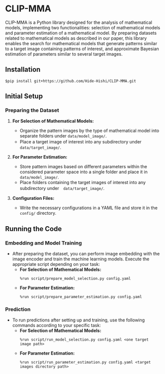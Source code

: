 # CLIP-MMA
CLIP-MMA is a Python library designed for the analysis of mathematical models, implementing two functionalities: selection of mathematical models and parameter estimation of a mathematical model. By preparing datasets related to mathematical models as described in our paper, this library enables the search for mathematical models that generate patterns similar to a target image containing patterns of interest, and approximate Bayesian estimation of parameters similar to several target images.

## Installation
```
$pip install git+https://github.com/Hide-Hishi/CLIP-MMA.git
```
## Initial Setup

### Preparing the Dataset
1. **For Selection of Mathematical Models:**
   - Organize the pattern images by the type of mathematical model into separate folders under `data/model_image/`.
   - Place a target image of interest into any subdirectory under　`data/target_image/`.
   
2. **For Parameter Estimation:**
   - Store pattern images based on different parameters within the considered parameter space into a single folder and place it in `data/model_image/`.
   - Place folders containing the target images of interest into any subdirectory under　`data/target_image/`.

3. **Configuration Files:**
   - Write the necessary configurations in a YAML file and store it in the `config/` directory.

## Running the Code

### Embedding and Model Training
- After preparing the dataset, you can perform image embedding with the image encoder and train the machine learning models. Execute the appropriate script depending on your task:
  - **For Selection of Mathematical Models:**
    ```
    %run script/prepare_model_selection.py config.yaml
    ```
  - **For Parameter Estimation:**
    ```
    %run script/prepare_parameter_estimation.py config.yaml
    ```

### Prediction
- To run predictions after setting up and training, use the following commands according to your specific task:
  - **For Selection of Mathematical Models:**
    ```
    %run script/run_model_selection.py config.yaml <one target image path>
    ```
  - **For Parameter Estimation:**
    ```
    %run script/run_parameter_estimation.py config.yaml <target images directory path>
    ```
